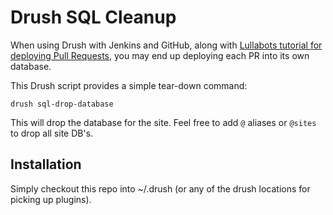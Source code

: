 Drush SQL Cleanup
===========

When using Drush with Jenkins and GitHub, along with [Lullabots tutorial for deploying Pull Requests](http://lb.cm/mTJ), you may end up deploying each PR into its own database.

This Drush script provides a simple tear-down command:

```
drush sql-drop-database
```

This will drop the database for the site. Feel free to add `@` aliases or `@sites` to drop all site DB's.


## Installation

Simply checkout this repo into ~/.drush (or any of the drush locations for picking up plugins).
